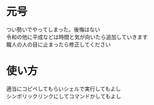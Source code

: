 # 元号
つい勢いでやってしまった。後悔はない  
令和の他に平成などは時間と気が向いたら追加していきます  
職人の人の目に止まったら修正してください  

# 使い方
適当にコピペしてもらいシェルで実行してもよし  
シンボリックリンクにしてコマンドかしてもよし
